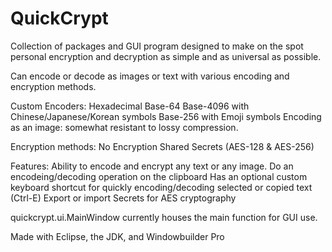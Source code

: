 # QuickCrypt

Collection of packages and GUI program designed to make on the spot personal encryption and decryption as simple and as universal as possible.

Can encode or decode as images or text with various encoding and encryption methods.

Custom Encoders:
Hexadecimal
Base-64
Base-4096 with Chinese/Japanese/Korean symbols
Base-256 with Emoji symbols
Encoding as an image: somewhat resistant to lossy compression.

Encryption methods:
No Encryption
Shared Secrets (AES-128 & AES-256)

Features:
Ability to encode and encrypt any text or any image.
Do an encodeing/decoding operation on the clipboard
Has an optional custom keyboard shortcut for quickly encoding/decoding selected or copied text (Ctrl-E)
Export or import Secrets for AES cryptography

quickcrypt.ui.MainWindow currently houses the main function for GUI use.

Made with Eclipse, the JDK, and Windowbuilder Pro
